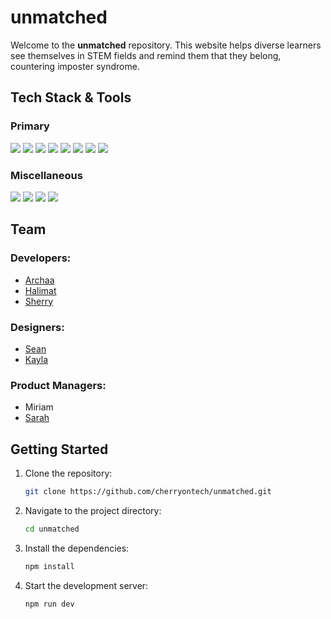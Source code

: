 # unmatched

Welcome to the **unmatched** repository. This website helps diverse learners see themselves in STEM fields and remind them that they belong, countering imposter syndrome.

## Tech Stack & Tools

### Primary
<div>
  <img src="https://img.shields.io/badge/React-20232A?style=for-the-badge&logo=react&logoColor=61DAFB" />
  <img src='https://img.shields.io/badge/javascript-%23323330.svg?style=for-the-badge&logo=javascript&logoColor=%23F7DF1E' />
  <img src="https://img.shields.io/static/v1?style=for-the-badge&message=React+Router&color=CA4245&logo=React+Router&logoColor=FFFFFF&label=">
  <img src='https://img.shields.io/badge/html5-%23E34F26.svg?style=for-the-badge&logo=html5&logoColor=white' />
  <img src='https://img.shields.io/badge/css3-%231572B6.svg?style=for-the-badge&logo=css3&logoColor=white' />
  <img src='https://img.shields.io/badge/tailwindcss-%2338B2AC.svg?style=for-the-badge&logo=tailwind-css&logoColor=white' />
  <img src='https://img.shields.io/badge/vite-%23646CFF.svg?style=for-the-badge&logo=vite&logoColor=white' />
  <img src='https://img.shields.io/badge/netlify-%23000000.svg?style=for-the-badge&logo=netlify&logoColor=#00C7B7' />
</div>
  
### Miscellaneous
<div>
  <img src="https://img.shields.io/badge/eslint-3A33D1?style=for-the-badge&logo=eslint&logoColor=white" />
  <img src="https://img.shields.io/badge/Jira-0052CC?style=for-the-badge&logo=Jira&logoColor=white" />
  <img src="https://img.shields.io/badge/Figma-F24E1E?style=for-the-badge&logo=figma&logoColor=white" />
  <img src="https://img.shields.io/badge/Canva-%2300C4CC.svg?&style=for-the-badge&logo=Canva&logoColor=white" />
</div>


## Team

### Developers:

- [Archaa](https://github.com/avinashi10)
- [Halimat](https://github.com/havana82)
- [Sherry](https://github.com/shyusu4)

### Designers:

- [Sean](https://github.com/seanbonoko)
- [Kayla](https://github.com/kaylashovlowsky)

### Product Managers:

- Miriam
- [Sarah](https://github.com/sarahsotomayor)

## Getting Started

1. Clone the repository:
   ```bash
   git clone https://github.com/cherryontech/unmatched.git
2. Navigate to the project directory:
   ```bash
   cd unmatched
3. Install the dependencies:
   ``` bash
   npm install
4. Start the development server:
   ``` bash
   npm run dev
   

